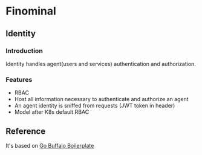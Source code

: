 # Finominal
## Identity

### Introduction
Identity handles agent(users and services) authentication and authorization.

### Features
- RBAC
- Host all information necessary to authenticate and authorize an agent
- An agent identity is sniffed from requests (JWT token in header)
- Model after K8s default RBAC

## Reference
It's based on [Go Buffalo Boilerplate](https://github.com/chsqur/boilerplate-go)